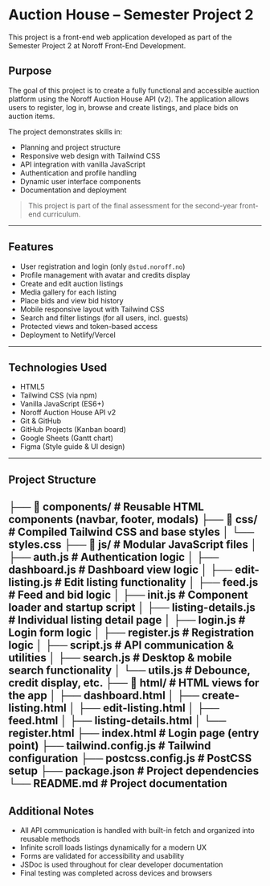 # Auction House – Semester Project 2

This project is a front-end web application developed as part of the Semester Project 2 at Noroff Front-End Development.

## Purpose

The goal of this project is to create a fully functional and accessible auction platform using the Noroff Auction House API (v2). The application allows users to register, log in, browse and create listings, and place bids on auction items.

The project demonstrates skills in:

- Planning and project structure
- Responsive web design with Tailwind CSS
- API integration with vanilla JavaScript
- Authentication and profile handling
- Dynamic user interface components
- Documentation and deployment

> This project is part of the final assessment for the second-year front-end curriculum.

---

## Features

- User registration and login (only `@stud.noroff.no`)
- Profile management with avatar and credits display
- Create and edit auction listings
- Media gallery for each listing
- Place bids and view bid history
- Mobile responsive layout with Tailwind CSS
- Search and filter listings (for all users, incl. guests)
- Protected views and token-based access
- Deployment to Netlify/Vercel

---

## Technologies Used

- HTML5
- Tailwind CSS (via npm)
- Vanilla JavaScript (ES6+)
- Noroff Auction House API v2
- Git & GitHub
- GitHub Projects (Kanban board)
- Google Sheets (Gantt chart)
- Figma (Style guide & UI design)

---

## Project Structure

├── 📁 components/           # Reusable HTML components (navbar, footer, modals)
├── 📁 css/                  # Compiled Tailwind CSS and base styles
│   └── styles.css
├── 📁 js/                   # Modular JavaScript files
│   ├── auth.js             # Authentication logic
│   ├── dashboard.js        # Dashboard view logic
│   ├── edit-listing.js     # Edit listing functionality
│   ├── feed.js             # Feed and bid logic
│   ├── init.js             # Component loader and startup script
│   ├── listing-details.js  # Individual listing detail page
│   ├── login.js            # Login form logic
│   ├── register.js         # Registration logic
│   ├── script.js           # API communication & utilities
│   ├── search.js           # Desktop & mobile search functionality
│   └── utils.js            # Debounce, credit display, etc.
├── 📁 html/                 # HTML views for the app
│   ├── dashboard.html
│   ├── create-listing.html
│   ├── edit-listing.html
│   ├── feed.html
│   ├── listing-details.html
│   └── register.html
├── index.html              # Login page (entry point)
├── tailwind.config.js      # Tailwind configuration
├── postcss.config.js       # PostCSS setup
├── package.json            # Project dependencies
└── README.md               # Project documentation
---
## Additional Notes

- All API communication is handled with built-in fetch and organized into reusable methods
- Infinite scroll loads listings dynamically for a modern UX
- Forms are validated for accessibility and usability
- JSDoc is used throughout for clear developer documentation
- Final testing was completed across devices and browsers
